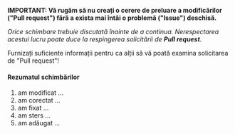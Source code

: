 **IMPORTANT: Vă rugăm să nu creați o cerere de preluare a modificărilor ("Pull request") fără a exista mai întâi o problemă ("Issue") deschisă.**

*Orice schimbare trebuie discutată înainte de a continua. Nerespectarea acestui lucru poate duce la respingerea solicitării de **Pull request**.*

Furnizați suficiente informații pentru ca alții să vă poată examina solicitarea de "Pull request"!

#### Rezumatul schimbărilor

1. am modificat ...
2. am corectat ...
3. am fixat ...
4. am sters ...
5. am adăugat ...



